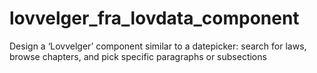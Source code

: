 # lovvelger_fra_lovdata_component
Design a ‘Lovvelger’ component similar to a datepicker: search for laws, browse chapters, and pick specific paragraphs or subsections
